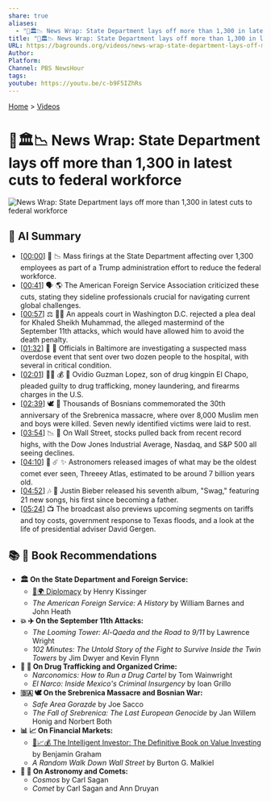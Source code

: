 ```yaml
---
share: true
aliases:
  - "📰🏛️📉 News Wrap: State Department lays off more than 1,300 in latest cuts to federal workforce"
title: "📰🏛️📉 News Wrap: State Department lays off more than 1,300 in latest cuts to federal workforce"
URL: https://bagrounds.org/videos/news-wrap-state-department-lays-off-more-than-1300-in-latest-cuts-to-federal-workforce
Author: 
Platform: 
Channel: PBS NewsHour
tags: 
youtube: https://youtu.be/c-b9F5IZhRs
---
```

[Home](../index.md) > [Videos](./index.md)  
# 📰🏛️📉 News Wrap: State Department lays off more than 1,300 in latest cuts to federal workforce  
![News Wrap: State Department lays off more than 1,300 in latest cuts to federal workforce](https://youtu.be/c-b9F5IZhRs)  
  
## 🤖 AI Summary  
* \[[00:00](http://www.youtube.com/watch?v=c-b9F5IZhRs&t=0)\] 💼 📉 Mass firings at the State Department affecting over 1,300 employees as part of a Trump administration effort to reduce the federal workforce.  
* \[[00:41](http://www.youtube.com/watch?v=c-b9F5IZhRs&t=41)\] 🗣️ 🌎 The American Foreign Service Association criticized these cuts, stating they sideline professionals crucial for navigating current global challenges.  
* \[[00:57](http://www.youtube.com/watch?v=c-b9F5IZhRs&t=57)\] ⚖️ 👨‍⚖️ An appeals court in Washington D.C. rejected a plea deal for Khaled Sheikh Muhammad, the alleged mastermind of the September 11th attacks, which would have allowed him to avoid the death penalty.  
* \[[01:32](http://www.youtube.com/watch?v=c-b9F5IZhRs&t=92)\] 🚨 💊 Officials in Baltimore are investigating a suspected mass overdose event that sent over two dozen people to the hospital, with several in critical condition.  
* \[[02:01](http://www.youtube.com/watch?v=c-b9F5IZhRs&t=121)\] 👨‍⚖️ 💰 🔫 Ovidio Guzman Lopez, son of drug kingpin El Chapo, pleaded guilty to drug trafficking, money laundering, and firearms charges in the U.S.  
* \[[02:39](http://www.youtube.com/watch?v=c-b9F5IZhRs&t=159)\] 🕊️ 🙏 Thousands of Bosnians commemorated the 30th anniversary of the Srebrenica massacre, where over 8,000 Muslim men and boys were killed. Seven newly identified victims were laid to rest.  
* \[[03:54](http://www.youtube.com/watch?v=c-b9F5IZhRs&t=234)\] 📉 🏢 On Wall Street, stocks pulled back from recent record highs, with the Dow Jones Industrial Average, Nasdaq, and S&P 500 all seeing declines.  
* \[[04:10](http://www.youtube.com/watch?v=c-b9F5IZhRs&t=250)\] 🔭 ☄️ ✨ Astronomers released images of what may be the oldest comet ever seen, Threeey Atlas, estimated to be around 7 billion years old.  
* \[[04:52](http://www.youtube.com/watch?v=c-b9F5IZhRs&t=292)\] 🎶 👶 Justin Bieber released his seventh album, "Swag," featuring 21 new songs, his first since becoming a father.  
* \[[05:24](http://www.youtube.com/watch?v=c-b9F5IZhRs&t=324)\] 📺 The broadcast also previews upcoming segments on tariffs and toy costs, government response to Texas floods, and a look at the life of presidential adviser David Gergen.  
  
## 📚 📖 Book Recommendations  
* **🏛️ On the State Department and Foreign Service:**  
    * [🤝🌍 Diplomacy](../books/diplomacy.md) by Henry Kissinger  
    * *The American Foreign Service: A History* by William Barnes and John Heath  
* **💥 ✈️ On the September 11th Attacks:**  
    * *The Looming Tower: Al-Qaeda and the Road to 9/11* by Lawrence Wright  
    * *102 Minutes: The Untold Story of the Fight to Survive Inside the Twin Towers* by Jim Dwyer and Kevin Flynn  
* **💸 🔫 On Drug Trafficking and Organized Crime:**  
    * *Narconomics: How to Run a Drug Cartel* by Tom Wainwright  
    * *El Narco: Inside Mexico's Criminal Insurgency* by Ioan Grillo  
* **🇧🇦 🕊️ On the Srebrenica Massacre and Bosnian War:**  
    * *Safe Area Gorazde* by Joe Sacco  
    * *The Fall of Srebrenica: The Last European Genocide* by Jan Willem Honig and Norbert Both  
* **📊 📈 On Financial Markets:**  
    * [🧠📈💰 The Intelligent Investor: The Definitive Book on Value Investing](../books/the-intelligent-investor.md) by Benjamin Graham  
    * *A Random Walk Down Wall Street* by Burton G. Malkiel  
* **🌌 🌠 On Astronomy and Comets:**  
    * *Cosmos* by Carl Sagan  
    * *Comet* by Carl Sagan and Ann Druyan